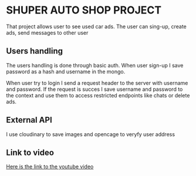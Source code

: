 # SHUPER AUTO SHOP PROJECT

That project allows user to see used car ads.
The user can sing-up, create ads, send messages to other user

## Users handling

The users handling is done through basic auth. When user sign-up I save password as a hash and username in the mongo.

When user try to login I send a request header to the server with username and password.
If the request is succes I save username and password to the context and use them to access restricted endpoints like chats or delete ads.

## External API

I use cloudinary to save images and opencage to veryfy user address

## Link to video

[Here is the link to the youtube video](https://youtu.be/PGHpaTx0DUs)
